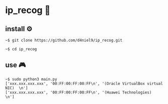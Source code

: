 # ip_recog 	:mag_right:

## install  :gear:

```consol
~$ git clone https://github.com/d4niel9/ip_recog.git

~$ cd ip_recog
```

## use :video_game:
```consol
~$ sudo python3 main.py
['xxx.xxx.xxx.xxx', '00:FF:00:FF:00:FF\n', '(Oracle VirtualBox virtual NIC)  \n']
['xxx.xxx.xxx.xxx', '00:FF:00:FF:00:FF\n', '(Huawei Technologies)    \n']
